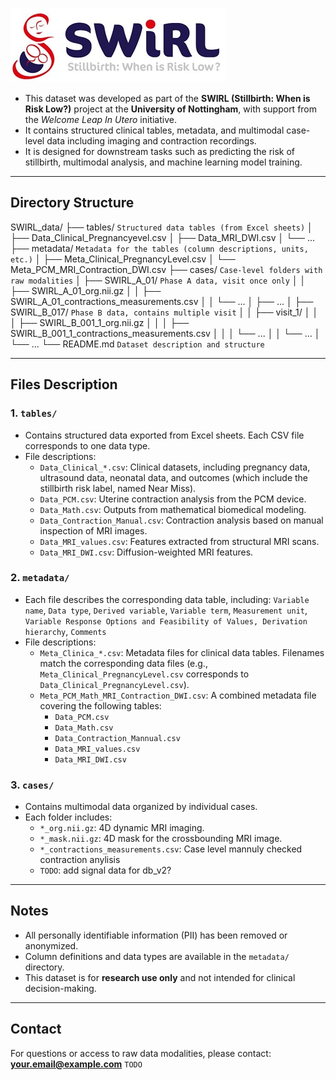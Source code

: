 ![SWIRL logo](Swirl-logo.jpg)

- This dataset was developed as part of the **SWIRL (Stillbirth: When is Risk Low?)** project at the **University of Nottingham**, with support from the *Welcome Leap In Utero* initiative.  
- It contains structured clinical tables, metadata, and multimodal case-level data including imaging and contraction recordings.  
- It is designed for downstream tasks such as predicting the risk of stillbirth, multimodal analysis, and machine learning model training.
---

## Directory Structure

SWIRL_data/
├── tables/ ```Structured data tables (from Excel sheets)```
│ ├── Data_Clinical_Pregnancyevel.csv
│ ├── Data_MRI_DWI.csv
│ └── ...
├── metadata/ ```Metadata for the tables (column descriptions, units, etc.)```
│ ├── Meta_Clinical_PregnancyLevel.csv
│ └── Meta_PCM_MRI_Contraction_DWI.csv
├── cases/ ```Case-level folders with raw modalities```
│ ├── SWIRL_A_01/ ```Phase A data, visit once only```
│ │ ├── SWIRL_A_01_org.nii.gz
│ │ ├── SWIRL_A_01_contractions_measurements.csv
│ │ └── ...
│ ├── ...
│ ├── SWIRL_B_017/ ```Phase B data, contains multiple visit```
│ │ ├── visit_1/
│ │ │ ├── SWIRL_B_001_1_org.nii.gz
│ │ │ ├── SWIRL_B_001_1_contractions_measurements.csv
│ │ │ └── ...
│ │ └── ...
│ └── ...
└── README.md ```Dataset description and structure```


---

## Files Description


### 1. `tables/`
- Contains structured data exported from Excel sheets. Each CSV file corresponds to one data type.
- File descriptions:
  - `Data_Clinical_*.csv`: Clinical datasets, including pregnancy data, ultrasound data, neonatal data, and outcomes (which include the stillbirth risk label, named Near Miss).
  - `Data_PCM.csv`: Uterine contraction analysis from the PCM device.
  - `Data_Math.csv`: Outputs from mathematical biomedical modeling.
  - `Data_Contraction_Manual.csv`: Contraction analysis based on manual inspection of MRI images.
  - `Data_MRI_values.csv`: Features extracted from structural MRI scans.
  - `Data_MRI_DWI.csv`: Diffusion-weighted MRI features.

### 2. `metadata/`
- Each file describes the corresponding data table, including:
  `Variable name`, `Data type`, `Derived variable`, `Variable term`, `Measurement unit`, `Variable Response Options and Feasibility of Values, Derivation hierarchy`, `Comments`
- File descriptions:
  - `Meta_Clinica_*.csv`: Metadata files for clinical data tables. Filenames match the corresponding data files (e.g., `Meta_Clinical_PregnancyLevel.csv` corresponds to `Data_Clinical_PregnancyLevel.csv`).
  - `Meta_PCM_Math_MRI_Contraction_DWI.csv`: A combined metadata file covering the following tables:
    - `Data_PCM.csv`
    - `Data_Math.csv`
    - `Data_Contraction_Mannual.csv`
    - `Data_MRI_values.csv`
    - `Data_MRI_DWI.csv`

### 3. `cases/`
- Contains multimodal data organized by individual cases.
- Each folder includes:
  - `*_org.nii.gz`: 4D dynamic MRI imaging.
  - `*_mask.nii.gz`: 4D mask for the crossbounding MRI image.
  - `*_contractions_measurements.csv`: Case level mannuly checked contraction anylisis
  - `TODO`: add signal data for db_v2?
---

## Notes

- All personally identifiable information (PII) has been removed or anonymized.
- Column definitions and data types are available in the `metadata/` directory.
- This dataset is for **research use only** and not intended for clinical decision-making.

---

## Contact

For questions or access to raw data modalities, please contact:  
**<your.email@example.com>**
`TODO`

